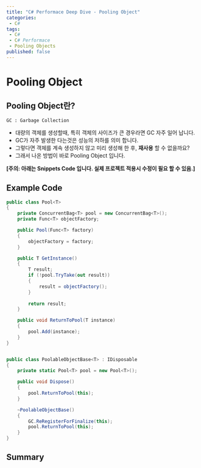 ```yaml
---
title: "C# Performace Deep Dive - Pooling Object"
categories:
 - C#
tags:
 - C#
 - C# Performace
 - Pooling Objects
published: false
---
```


# Pooling Object
## Pooling Object란?
`GC : Garbage Collection`
 - 대량의 객체를 생성할때, 특히 객체의 사이즈가 큰 경우라면 GC 자주 일어 납니다.
 - GC가 자주 발생한 다는것은 성능의 저하를 의미 합니다.
 - 그렇다면 객체를 계속 생성하지 않고 미리 생성해 한 후, **재사용** 할 수 없을까요?
 - 그래서 나온 방법이 바로 Pooling Object 입니다.

**[주의: 아래는 Snippets Code 입니다. 실제 프로젝트 적용시 수정이 필요 할 수 있음.]**
## Example Code
```cs
public class Pool<T> 
{
	private ConcurrentBag<T> pool = new ConcurrentBag<T>();
	private Func<T> objectFactory;

	public Pool(Func<T> factory) 
	{
		objectFactory = factory;
	}

	public T GetInstance() 
	{
		T result;
		if (!pool.TryTake(out result)) 
		{
			result = objectFactory();
		}
		
		return result;
	}

	public void ReturnToPool(T instance) 
	{
		pool.Add(instance);
	}
}


public class PoolableObjectBase<T> : IDisposable 
{
    private static Pool<T> pool = new Pool<T>();

    public void Dispose() 
    {
        pool.ReturnToPool(this);
    }

    ~PoolableObjectBase() 
    {
        GC.ReRegisterForFinalize(this);
        pool.ReturnToPool(this);
    }
}
```
## Summary